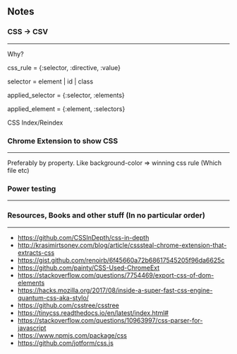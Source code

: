 ## Notes

### CSS -> CSV
---
Why?

css_rule = {:selector, :directive, :value}

selector = element | id | class

applied_selector = {:selector, :elements}

applied_element = {:element, :selectors}

CSS Index/Reindex

### Chrome Extension to show CSS
---
Preferably by property. Like background-color => winning css rule (Which file etc)

### Power testing
---

### Resources, Books and other stuff (In no particular order)
---
- https://github.com/CSSInDepth/css-in-depth
- http://krasimirtsonev.com/blog/article/csssteal-chrome-extension-that-extracts-css
- https://gist.github.com/renoirb/6f45660a72b68617545205f96da6625c
- https://github.com/painty/CSS-Used-ChromeExt
- https://stackoverflow.com/questions/7754469/export-css-of-dom-elements
- https://hacks.mozilla.org/2017/08/inside-a-super-fast-css-engine-quantum-css-aka-stylo/
- https://github.com/csstree/csstree
- https://tinycss.readthedocs.io/en/latest/index.html#
- https://stackoverflow.com/questions/10963997/css-parser-for-javascript
- https://www.npmjs.com/package/css
- https://github.com/jotform/css.js
